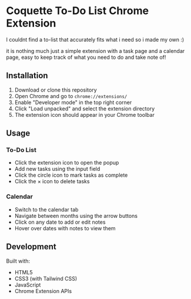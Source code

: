 # Coquette To-Do List Chrome Extension

I couldnt find a to-list that accurately fits what i need so i made my own :) 

it is nothing much just a simple extension with a task page and a calendar page, easy to keep track of what you need to do and take note of!

## Installation

1. Download or clone this repository
2. Open Chrome and go to `chrome://extensions/`
3. Enable "Developer mode" in the top right corner
4. Click "Load unpacked" and select the extension directory
5. The extension icon should appear in your Chrome toolbar

## Usage

### To-Do List
- Click the extension icon to open the popup
- Add new tasks using the input field
- Click the circle icon to mark tasks as complete
- Click the × icon to delete tasks

### Calendar
- Switch to the calendar tab
- Navigate between months using the arrow buttons
- Click on any date to add or edit notes
- Hover over dates with notes to view them


## Development

Built with:
- HTML5
- CSS3 (with Tailwind CSS)
- JavaScript
- Chrome Extension APIs

